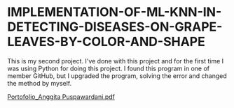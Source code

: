 # IMPLEMENTATION-OF-ML-KNN-IN-DETECTING-DISEASES-ON-GRAPE-LEAVES-BY-COLOR-AND-SHAPE
This is my second project. I've done with this project and for the first time I was using Python for doing this project. I found this program in one of member GitHub, but I upgraded the program, solving the error and changed the method by myself. 

[Portofolio_Anggita Puspawardani.pdf](https://github.com/anggitpuspa/IMPLEMENTATION-OF-ML-KNN-IN-DETECTING-DISEASES-ON-GRAPE-LEAVES-BY-COLOR-AND-SHAPE/files/9070695/SP_Porto_Anggita.Puspawardani.pdf)
